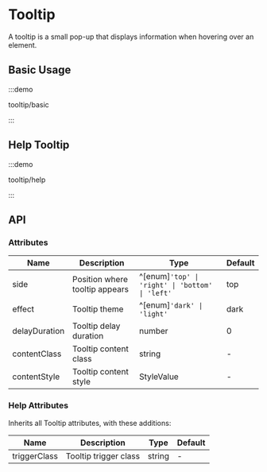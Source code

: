 # Tooltip

A tooltip is a small pop-up that displays information when hovering over an element.

## Basic Usage

:::demo

tooltip/basic

:::

## Help Tooltip

:::demo

tooltip/help

:::

## API

### Attributes

| Name | Description | Type | Default |
| --- | --- | --- | --- |
| side | Position where tooltip appears | ^[enum]`'top' \| 'right' \| 'bottom' \| 'left'` | top |
| effect | Tooltip theme | ^[enum]`'dark' \| 'light'` | dark |
| delayDuration | Tooltip delay duration | number | 0 |
| contentClass | Tooltip content class | string | - |
| contentStyle | Tooltip content style | StyleValue | - |

### Help Attributes

Inherits all Tooltip attributes, with these additions:

| Name         | Description           | Type   | Default |
| ------------ | --------------------- | ------ | ------- |
| triggerClass | Tooltip trigger class | string | -       |
